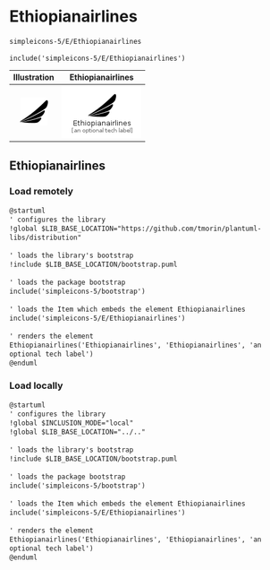 # Ethiopianairlines


```text
simpleicons-5/E/Ethiopianairlines
```

```text
include('simpleicons-5/E/Ethiopianairlines')
```



| Illustration | Ethiopianairlines |
| :---: | :---: |
| ![illustration for Illustration](../../simpleicons-5/E/Ethiopianairlines.png) | ![illustration for Ethiopianairlines](../../simpleicons-5/E/Ethiopianairlines.Local.png) |




## Ethiopianairlines

### Load remotely
```plantuml
@startuml
' configures the library
!global $LIB_BASE_LOCATION="https://github.com/tmorin/plantuml-libs/distribution"

' loads the library's bootstrap
!include $LIB_BASE_LOCATION/bootstrap.puml

' loads the package bootstrap
include('simpleicons-5/bootstrap')

' loads the Item which embeds the element Ethiopianairlines
include('simpleicons-5/E/Ethiopianairlines')

' renders the element
Ethiopianairlines('Ethiopianairlines', 'Ethiopianairlines', 'an optional tech label')
@enduml
```

### Load locally
```plantuml
@startuml
' configures the library
!global $INCLUSION_MODE="local"
!global $LIB_BASE_LOCATION="../.."

' loads the library's bootstrap
!include $LIB_BASE_LOCATION/bootstrap.puml

' loads the package bootstrap
include('simpleicons-5/bootstrap')

' loads the Item which embeds the element Ethiopianairlines
include('simpleicons-5/E/Ethiopianairlines')

' renders the element
Ethiopianairlines('Ethiopianairlines', 'Ethiopianairlines', 'an optional tech label')
@enduml
```

